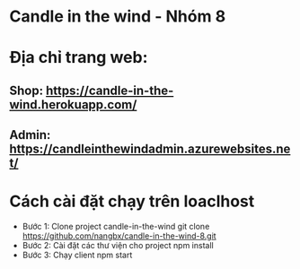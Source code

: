 # Candle in the wind - Nhóm 8

# Địa chỉ trang web: 
## Shop: https://candle-in-the-wind.herokuapp.com/
## Admin: https://candleinthewindadmin.azurewebsites.net/

# Cách cài đặt chạy trên loaclhost
- Bước 1: Clone project candle-in-the-wind
      git clone https://github.com/nangbx/candle-in-the-wind-8.git
- Bước 2: Cài đặt các thư viện cho project
      npm install
- Bước 3: Chạy client
      npm start
